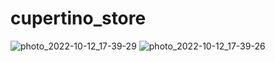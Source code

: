 # cupertino_store


![photo_2022-10-12_17-39-29](https://user-images.githubusercontent.com/113766592/195339141-682ba422-4bc6-4b44-b6bf-504b7fdc19db.jpg)
![photo_2022-10-12_17-39-26](https://user-images.githubusercontent.com/113766592/195339174-510df475-e36f-4d14-91d7-eea777ccb477.jpg)
